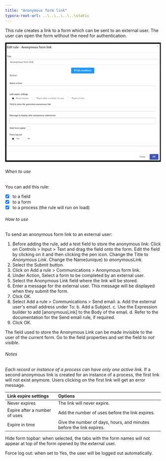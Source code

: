 ```yaml
---
title: "Anonymous form link"
typora-root-url: ..\..\..\..\..\static
---
```


This rule creates a link to a form which can be sent to an external user.  The user can open the form without the need for authentication.  

![Anonymous form link dialog box](/images/anonymousformlink.png)



###### When to use 

You can add this rule:
- [x] to a field
- [x] to a form 
- [x] to a process (the rule will run on load)
###### How to use
To send an anonymous form link to an external user:
1. Before adding the rule, add a text field to store the anonymous link: Click on Controls > Input > Text and drag the field onto the form. Edit the field by clicking on it and then clicking the pen icon. Change the Title to *Anonymous Link*.  Change the Name(unique) to *anonymousLink*.  
2. Select the Submit button.
3. Click on Add a rule > Communications > Anonymous form link.
4. Under Action, Select a form to be completed by an external user.
5. Select the Anonymous Link field where the link will be stored.
6. Enter a message for the external user.  This message will be displayed when they submit the form.
7. Click OK.
8. Select Add a rule > Communications  > Send email:
   a. Add the external user's email address under To:
   b. Add a Subject.
   c. Use the Expression builder to add [anonymousLink] to the Body of the email.
   d. Refer to the documentation for the Send email rule, if required.
9. Click OK.

The field used to store the Anonymous Link can be made invisible to the user of the current form. Go to the field properties and set the field to *not visible*.

###### Notes

*Each record or instance of a process can have only one active link.* If a second anonymous link is created for an instance of a process, the first link will not exist anymore.  Users clicking on the first link will get an error message.

| Link expire settings          | Options                                                      |
| :---------------------------- | :----------------------------------------------------------- |
| Never expires                 | The link will never expire.                                  |
| Expire after a number of uses | Add the number of uses before the link expires.              |
| Expire in time                | Give the number of days, hours, and minutes before the link expires. |

Hide form topbar: when selected, the tabs with the form names will not appear at top of the form opened by the external user.

Force log out: when set to Yes, the user will be logged out automatically.